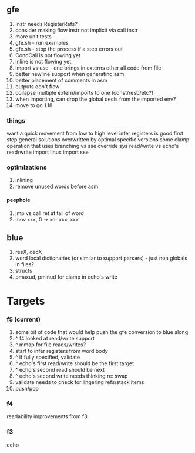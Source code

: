 ## gfe

1. Instr needs RegisterRefs?
1. consider making flow instr not implicit via call instr
1. more unit tests
1. gfe.sh - run examples
1. gfe.sh - stop the process if a step errors out
1. CondCall is not flowing yet
1. inline is not flowing yet
1. import vs use - one brings in externs other all code from file
1. better newline support when generating asm
1. better placement of comments in asm
1. outputs don't flow
1. collapse multiple extern/imports to one (const/resb/etc?) 
1. when importing, can drop the global decls from the imported env?
1. move to go 1.18

### things

want a quick movement from low to high level 
infer registers is good first step
general solutions overwritten by optimal specific versions
some clamp operation that uses branching vs sse override
sys read/write vs echo's read/write
import linux
import sse

### optimizations

1. inlining
1. remove unused words before asm

#### peephole

1. jmp vs call ret at tail of word
1. mov xxx, 0 -> xor xxx, xxx

## blue

1. resX, decX
1. word local dictionaries (or similar to support parsers) - just non globals in files?
1. structs
1. pmaxud, pminud for clamp in echo's write

# Targets

### f5 (current)

1. some bit of code that would help push the gfe conversion to blue along
1. ^ f4 looked at read/write support
1. ^ mmap for file reads/writes?
1. start to infer registers from word body
1. ^ if fully specified, validate
1. ^ echo's first read/write should be the first target
1. ^ echo's second read should be next
1. ^ echo's second write needs thinking re: swap
1. validate needs to check for lingering refs/stack items
1. push/pop

### f4

readability improvements from f3

### f3

echo
